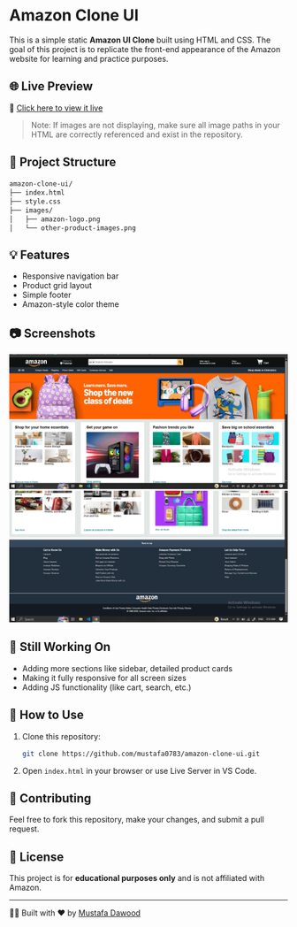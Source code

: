 # Amazon Clone UI

This is a simple static **Amazon UI Clone** built using HTML and CSS. The goal of this project is to replicate the front-end appearance of the Amazon website for learning and practice purposes.

## 🌐 Live Preview

🔗 [Click here to view it live](https://mustafa0783.github.io/amazon-clone-ui/)

> Note: If images are not displaying, make sure all image paths in your HTML are correctly referenced and exist in the repository.

## 📁 Project Structure

```
amazon-clone-ui/
├── index.html
├── style.css
├── images/
│   ├── amazon-logo.png
│   └── other-product-images.png
```

## 💡 Features

- Responsive navigation bar
- Product grid layout
- Simple footer
- Amazon-style color theme

## 📷 Screenshots
![alt text](<Screenshot (297).png>)
![alt text](<Screenshot (299).png>)


## 🚧 Still Working On

- Adding more sections like sidebar, detailed product cards
- Making it fully responsive for all screen sizes
- Adding JS functionality (like cart, search, etc.)

## 📌 How to Use

1. Clone this repository:
   ```bash
   git clone https://github.com/mustafa0783/amazon-clone-ui.git
   ```
2. Open `index.html` in your browser or use Live Server in VS Code.

## 🤝 Contributing

Feel free to fork this repository, make your changes, and submit a pull request.

## 📃 License

This project is for **educational purposes only** and is not affiliated with Amazon.

---

👨‍💻 Built with ❤️ by [Mustafa Dawood](https://github.com/mustafa0783)
